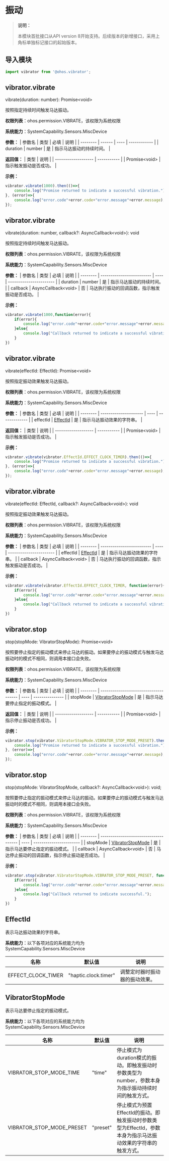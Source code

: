 # 振动

> **说明：**
>
> 本模块首批接口从API version 8开始支持。后续版本的新增接口，采用上角标单独标记接口的起始版本。


## 导入模块

```js
import vibrator from '@ohos.vibrator';
```


## vibrator.vibrate

vibrate(duration: number): Promise&lt;void&gt;

按照指定持续时间触发马达振动。

**权限列表**：ohos.permission.VIBRATE，该权限为系统权限

**系统能力**：SystemCapability.Sensors.MiscDevice


**参数：** 
| 参数名      | 类型     | 必填   | 说明           |
| -------- | ------ | ---- | ------------ |
| duration | number | 是    | 指示马达振动的持续时间。 |

**返回值：** 
| 类型                  | 说明          |
| ------------------- | ----------- |
| Promise&lt;void&gt; | 指示触发振动是否成功。 |


**示例：** 
  ```js
  vibrator.vibrate(1000).then(()=>{
      console.log("Promise returned to indicate a successful vibration.");
  }, (error)=>{
      console.log("error.code"+error.code+"error.message"+error.message);
  });
  ```


## vibrator.vibrate

vibrate(duration: number, callback?: AsyncCallback&lt;void&gt;): void

按照指定持续时间触发马达振动。

**权限列表**：ohos.permission.VIBRATE，该权限为系统权限

**系统能力**：SystemCapability.Sensors.MiscDevice

**参数：** 
| 参数名      | 类型                        | 必填   | 说明                      |
| -------- | ------------------------- | ---- | ----------------------- |
| duration | number                    | 是    | 指示马达振动的持续时间。            |
| callback | AsyncCallback&lt;void&gt; | 否    | 马达执行振动的回调函数，指示触发振动是否成功。 |

**示例：** 
  ```js
  vibrator.vibrate(1000,function(error){
      if(error){
          console.log("error.code"+error.code+"error.message"+error.message);
      }else{
          console.log("Callback returned to indicate a successful vibration.");
      }
  })
  ```


## vibrator.vibrate

vibrate(effectId: EffectId): Promise&lt;void&gt;

按照指定振动效果触发马达振动。

**权限列表**：ohos.permission.VIBRATE，该权限为系统权限

**系统能力**：SystemCapability.Sensors.MiscDevice

**参数：** 
| 参数名      | 类型                    | 必填   | 说明            |
| -------- | --------------------- | ---- | ------------- |
| effectId | [EffectId](#effectid) | 是    | 指示马达振动效果的字符串。 |

**返回值：** 
| 类型                  | 说明          |
| ------------------- | ----------- |
| Promise&lt;void&gt; | 指示触发振动是否成功。 |

**示例：** 
  ```js
  vibrator.vibrate(vibrator.EffectId.EFFECT_CLOCK_TIMER).then(()=>{
      console.log("Promise returned to indicate a successful vibration.");
  }, (error)=>{
      console.log("error.code"+error.code+"error.message"+error.message);
  });
  ```


## vibrator.vibrate

vibrate(effectId: EffectId, callback?: AsyncCallback&lt;void&gt;): void

按照指定振动效果触发马达振动。

**权限列表**：ohos.permission.VIBRATE，该权限为系统权限

**系统能力**：SystemCapability.Sensors.MiscDevice

**参数：** 
| 参数名      | 类型                        | 必填   | 说明                      |
| -------- | ------------------------- | ---- | ----------------------- |
| effectId | [EffectId](#effectid)     | 是    | 指示马达振动效果的字符串。           |
| callback | AsyncCallback&lt;void&gt; | 否    | 马达执行振动的回调函数，指示触发振动是否成功。 |

**示例：** 
  ```js
  vibrator.vibrate(vibrator.EffectId.EFFECT_CLOCK_TIMER, function(error){
      if(error){
          console.log("error.code"+error.code+"error.message"+error.message);
      }else{
          console.log("Callback returned to indicate a successful vibration.");
      }
  })
  ```


## vibrator.stop

stop(stopMode: VibratorStopMode): Promise&lt;void&gt;

按照要停止指定的振动模式来停止马达的振动。如果要停止的振动模式与触发马达振动时的模式不相同，则调用本接口会失败。

**权限列表**：ohos.permission.VIBRATE，该权限为系统权限

**系统能力**：SystemCapability.Sensors.MiscDevice

**参数：** 
| 参数名      | 类型                                    | 必填   | 说明              |
| -------- | ------------------------------------- | ---- | --------------- |
| stopMode | [VibratorStopMode](#vibratorstopmode) | 是    | 指示马达要停止指定的振动模式。 |

**返回值：** 
| 类型                  | 说明          |
| ------------------- | ----------- |
| Promise&lt;void&gt; | 指示停止振动是否成功。 |

**示例：** 
  ```js
  vibrator.stop(vibrator.VibratorStopMode.VIBRATOR_STOP_MODE_PRESET).then(()=>{
      console.log("Promise returned to indicate a successful vibration.");
  }, (error)=>{
      console.log("error.code"+error.code+"error.message"+error.message);
  });
  ```


## vibrator.stop

stop(stopMode: VibratorStopMode, callback?: AsyncCallback&lt;void&gt;): void;

按照要停止指定的振动模式来停止马达的振动。如果要停止的振动模式与触发马达振动时的模式不相同，则调用本接口会失败。

**权限列表**：ohos.permission.VIBRATE，该权限为系统权限

**系统能力**：SystemCapability.Sensors.MiscDevice

**参数：** 
| 参数名      | 类型                                    | 必填   | 说明                      |
| -------- | ------------------------------------- | ---- | ----------------------- |
| stopMode | [VibratorStopMode](#vibratorstopmode) | 是    | 指示马达要停止指定的振动模式。         |
| callback | AsyncCallback&lt;void&gt;             | 否    | 马达停止振动的回调函数，指示停止振动是否成功。 |

**示例：** 
  ```js
  vibrator.stop(vibrator.VibratorStopMode.VIBRATOR_STOP_MODE_PRESET, function(error){
      if(error){
          console.log("error.code"+error.code+"error.message"+error.message);
      }else{
          console.log("Callback returned to indicate successful.");
      }
  })
  ```


## EffectId

表示马达振动效果的字符串。

**系统能力**：以下各项对应的系统能力均为SystemCapability.Sensors.MiscDevice

| 名称                 | 默认值                  | 说明              |
| ------------------ | -------------------- | --------------- |
| EFFECT_CLOCK_TIMER | "haptic.clock.timer" | 调整定时器时振动器的振动效果。 |


## VibratorStopMode

表示马达要停止指定的振动模式。

**系统能力**：以下各项对应的系统能力均为SystemCapability.Sensors.MiscDevice

| 名称                        | 默认值      | 说明                                       |
| ------------------------- | -------- | ---------------------------------------- |
| VIBRATOR_STOP_MODE_TIME   | "time"   | 停止模式为duration模式的振动。即触发振动时参数类型为number，参数本身为指示振动持续时间的触发方式。 |
| VIBRATOR_STOP_MODE_PRESET | "preset" | 停止模式为预置EffectId的振动。即触发振动时参数类型为EffectId，参数本身为指示马达振动效果的字符串的触发方式。 |
